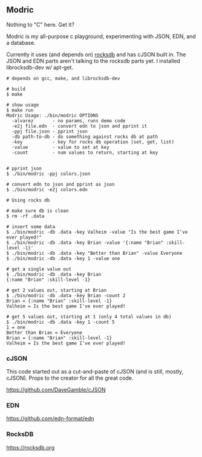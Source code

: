 ## Modric

Nothing to "C" here. Get it?

Modric is my all-purpose c playground, experimenting with JSON, EDN, and a database.

Currently it uses (and depends on) [rocksdb](http://rocksdb.org/) and has cJSON built in.
The JSON and EDN parts aren't talking to the rocksdb parts yet. I installed librocksdb-dev
w/ apt-get.

```
# depends on gcc, make, and librocksdb-dev

# build
$ make

# show usage
$ make run
Modric Usage: ./bin/modric OPTIONS
  -alvarez       - no params, runs demo code
  -e2j file.edn  - convert edn to json and pprint it
  -ppj file.json - pprint json
  -db path-to-db - do something against rocks db at path
  -key           - key for rocks db operation (set, get, list)
  -value         - value to set at key
  -count         - num values to return, starting at key


# pprint json
$ ./bin/modric -ppj colors.json

# convert edn to json and pprint as json
$ ./bin/modric -e2j colors.edn

# Using rocks db

# make sure db is clean
$ rm -rf .data

# insert some data
$ ./bin/modric -db .data -key Valheim -value "Is the best game I've ever played!"
$ ./bin/modric -db .data -key Brian -value '{:name "Brian" :skill-level -1}'
$ ./bin/modric -db .data -key "Better than Brian" -value Everyone
$ ./bin/modric -db .data -key 1 -value one

# get a single value out
$ ./bin/modric -db .data -key Brian
{:name "Brian" :skill-level -1}

# get 2 values out, starting at Brian
$ ./bin/modric -db .data -key Brian -count 2
Brian = {:name "Brian" :skill-level -1}
Valheim = Is the best game I've ever played!

# get 5 values out, starting at 1 (only 4 total values in db)
$ ./bin/modric -db .data -key 1 -count 5
1 = one
Better than Brian = Everyone
Brian = {:name "Brian" :skill-level -1}
Valheim = Is the best game I've ever played!

```

### cJSON

This code started out as a cut-and-paste of cJSON (and is still, mostly, cJSON).
Props to the creator for all the great code.

https://github.com/DaveGamble/cJSON

### EDN

https://github.com/edn-format/edn


### RocksDB

https://rocksdb.org
